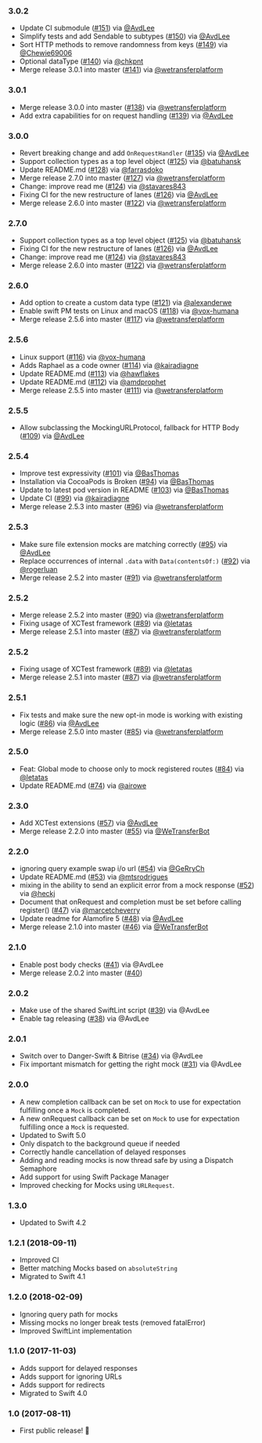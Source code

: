 ### 3.0.2
- Update CI submodule ([#151](https://github.com/WeTransfer/Mocker/pull/151)) via [@AvdLee](https://github.com/AvdLee)
- Simplify tests and add Sendable to subtypes ([#150](https://github.com/WeTransfer/Mocker/pull/150)) via [@AvdLee](https://github.com/AvdLee)
- Sort HTTP methods to remove randomness from keys ([#149](https://github.com/WeTransfer/Mocker/pull/149)) via [@Chewie69006](https://github.com/Chewie69006)
- Optional dataType ([#140](https://github.com/WeTransfer/Mocker/pull/140)) via [@chkpnt](https://github.com/chkpnt)
- Merge release 3.0.1 into master ([#141](https://github.com/WeTransfer/Mocker/pull/141)) via [@wetransferplatform](https://github.com/wetransferplatform)

### 3.0.1
- Merge release 3.0.0 into master ([#138](https://github.com/WeTransfer/Mocker/pull/138)) via [@wetransferplatform](https://github.com/wetransferplatform)
- Add extra capabilities for on request handling ([#139](https://github.com/WeTransfer/Mocker/pull/139)) via [@AvdLee](https://github.com/AvdLee)

### 3.0.0
- Revert breaking change and add `OnRequestHandler` ([#135](https://github.com/WeTransfer/Mocker/pull/135)) via [@AvdLee](https://github.com/AvdLee)
- Support collection types as a top level object ([#125](https://github.com/WeTransfer/Mocker/pull/125)) via [@batuhansk](https://github.com/batuhansk)
- Update README.md ([#128](https://github.com/WeTransfer/Mocker/pull/128)) via [@farrasdoko](https://github.com/farrasdoko)
- Merge release 2.7.0 into master ([#127](https://github.com/WeTransfer/Mocker/pull/127)) via [@wetransferplatform](https://github.com/wetransferplatform)
- Change: improve read me ([#124](https://github.com/WeTransfer/Mocker/pull/124)) via [@stavares843](https://github.com/stavares843)
- Fixing CI for the new restructure of lanes ([#126](https://github.com/WeTransfer/Mocker/pull/126)) via [@AvdLee](https://github.com/AvdLee)
- Merge release 2.6.0 into master ([#122](https://github.com/WeTransfer/Mocker/pull/122)) via [@wetransferplatform](https://github.com/wetransferplatform)

### 2.7.0
- Support collection types as a top level object ([#125](https://github.com/WeTransfer/Mocker/pull/125)) via [@batuhansk](https://github.com/batuhansk)
- Fixing CI for the new restructure of lanes ([#126](https://github.com/WeTransfer/Mocker/pull/126)) via [@AvdLee](https://github.com/AvdLee)
- Change: improve read me ([#124](https://github.com/WeTransfer/Mocker/pull/124)) via [@stavares843](https://github.com/stavares843)
- Merge release 2.6.0 into master ([#122](https://github.com/WeTransfer/Mocker/pull/122)) via [@wetransferplatform](https://github.com/wetransferplatform)

### 2.6.0
- Add option to create a custom data type ([#121](https://github.com/WeTransfer/Mocker/pull/121)) via [@alexanderwe](https://github.com/alexanderwe)
- Enable swift PM tests on Linux and macOS ([#118](https://github.com/WeTransfer/Mocker/pull/118)) via [@vox-humana](https://github.com/vox-humana)
- Merge release 2.5.6 into master ([#117](https://github.com/WeTransfer/Mocker/pull/117)) via [@wetransferplatform](https://github.com/wetransferplatform)

### 2.5.6
- Linux support ([#116](https://github.com/WeTransfer/Mocker/pull/116)) via [@vox-humana](https://github.com/vox-humana)
- Adds Raphael as a code owner ([#114](https://github.com/WeTransfer/Mocker/pull/114)) via [@kairadiagne](https://github.com/kairadiagne)
- Update README.md ([#113](https://github.com/WeTransfer/Mocker/pull/113)) via [@hawflakes](https://github.com/hawflakes)
- Update README.md ([#112](https://github.com/WeTransfer/Mocker/pull/112)) via [@amdprophet](https://github.com/amdprophet)
- Merge release 2.5.5 into master ([#111](https://github.com/WeTransfer/Mocker/pull/111)) via [@wetransferplatform](https://github.com/wetransferplatform)

### 2.5.5
- Allow subclassing the MockingURLProtocol, fallback for HTTP Body ([#109](https://github.com/WeTransfer/Mocker/pull/109)) via [@AvdLee](https://github.com/AvdLee)

### 2.5.4
- Improve test expressivity ([#101](https://github.com/WeTransfer/Mocker/pull/101)) via [@BasThomas](https://github.com/BasThomas)
- Installation via CocoaPods is Broken ([#94](https://github.com/WeTransfer/Mocker/issues/94)) via [@BasThomas](https://github.com/BasThomas)
- Update to latest pod version in README ([#103](https://github.com/WeTransfer/Mocker/pull/103)) via [@BasThomas](https://github.com/BasThomas)
- Update CI ([#99](https://github.com/WeTransfer/Mocker/pull/99)) via [@kairadiagne](https://github.com/kairadiagne)
- Merge release 2.5.3 into master ([#96](https://github.com/WeTransfer/Mocker/pull/96)) via [@wetransferplatform](https://github.com/wetransferplatform)

### 2.5.3
- Make sure file extension mocks are matching correctly ([#95](https://github.com/WeTransfer/Mocker/pull/95)) via [@AvdLee](https://github.com/AvdLee)
- Replace occurrences of internal `.data` with `Data(contentsOf:)` ([#92](https://github.com/WeTransfer/Mocker/pull/92)) via [@rogerluan](https://github.com/rogerluan)
- Merge release 2.5.2 into master ([#91](https://github.com/WeTransfer/Mocker/pull/91)) via [@wetransferplatform](https://github.com/wetransferplatform)

### 2.5.2
- Merge release 2.5.2 into master ([#90](https://github.com/WeTransfer/Mocker/pull/90)) via [@wetransferplatform](https://github.com/wetransferplatform)
- Fixing usage of XCTest framework ([#89](https://github.com/WeTransfer/Mocker/pull/89)) via [@letatas](https://github.com/letatas)
- Merge release 2.5.1 into master ([#87](https://github.com/WeTransfer/Mocker/pull/87)) via [@wetransferplatform](https://github.com/wetransferplatform)

### 2.5.2
- Fixing usage of XCTest framework ([#89](https://github.com/WeTransfer/Mocker/pull/89)) via [@letatas](https://github.com/letatas)
- Merge release 2.5.1 into master ([#87](https://github.com/WeTransfer/Mocker/pull/87)) via [@wetransferplatform](https://github.com/wetransferplatform)

### 2.5.1
- Fix tests and make sure the new opt-in mode is working with existing logic ([#86](https://github.com/WeTransfer/Mocker/pull/86)) via [@AvdLee](https://github.com/AvdLee)
- Merge release 2.5.0 into master ([#85](https://github.com/WeTransfer/Mocker/pull/85)) via [@wetransferplatform](https://github.com/wetransferplatform)

### 2.5.0
- Feat: Global mode to choose only to mock registered routes ([#84](https://github.com/WeTransfer/Mocker/pull/84)) via [@letatas](https://github.com/letatas)
- Update README.md ([#74](https://github.com/WeTransfer/Mocker/pull/74)) via [@airowe](https://github.com/airowe)

### 2.3.0
- Add XCTest extensions ([#57](https://github.com/WeTransfer/Mocker/pull/57)) via [@AvdLee](https://github.com/AvdLee)
- Merge release 2.2.0 into master ([#55](https://github.com/WeTransfer/Mocker/pull/55)) via [@WeTransferBot](https://github.com/WeTransferBot)

### 2.2.0
- ignoring query example swap i/o url ([#54](https://github.com/WeTransfer/Mocker/pull/54)) via [@GeRryCh](https://github.com/GeRryCh)
- Update README.md ([#53](https://github.com/WeTransfer/Mocker/pull/53)) via [@mtsrodrigues](https://github.com/mtsrodrigues)
- mixing in the ability to send an explicit error from a mock response ([#52](https://github.com/WeTransfer/Mocker/pull/52)) via [@heckj](https://github.com/heckj)
- Document that onRequest and completion must be set before calling register() ([#47](https://github.com/WeTransfer/Mocker/pull/47)) via [@marcetcheverry](https://github.com/marcetcheverry)
- Update readme for Alamofire 5 ([#48](https://github.com/WeTransfer/Mocker/pull/48)) via [@AvdLee](https://github.com/AvdLee)
- Merge release 2.1.0 into master ([#46](https://github.com/WeTransfer/Mocker/pull/46)) via [@WeTransferBot](https://github.com/WeTransferBot)

### 2.1.0
- Enable post body checks ([#41](https://github.com/WeTransfer/Mocker/pull/41)) via @AvdLee
- Merge release 2.0.2 into master ([#40](https://github.com/WeTransfer/Mocker/pull/40))

### 2.0.2

- Make use of the shared SwiftLint script ([#39](https://github.com/WeTransfer/Mocker/pull/39)) via @AvdLee
- Enable tag releasing ([#38](https://github.com/WeTransfer/Mocker/pull/38)) via @AvdLee

### 2.0.1

- Switch over to Danger-Swift & Bitrise ([#34](https://github.com/WeTransfer/Mocker/pull/34)) via @AvdLee
- Fix important mismatch for getting the right mock ([#31](https://github.com/WeTransfer/Mocker/pull/31)) via @AvdLee

### 2.0.0
- A new completion callback can be set on `Mock` to use for expectation fulfilling once a `Mock` is completed.
- A new onRequest callback can be set on `Mock` to use for expectation fulfilling once a `Mock` is requested.
- Updated to Swift 5.0
- Only dispatch to the background queue if needed
- Correctly handle cancellation of delayed responses
- Adding and reading mocks is now thread safe by using a Dispatch Semaphore
- Add support for using Swift Package Manager
- Improved checking for Mocks using `URLRequest`.

### 1.3.0
- Updated to Swift 4.2

### 1.2.1 (2018-09-11)
- Improved CI
- Better matching Mocks based on `absoluteString`
- Migrated to Swift 4.1

### 1.2.0 (2018-02-09)
- Ignoring query path for mocks
- Missing mocks no longer break tests (removed fatalError)
- Improved SwiftLint implementation

### 1.1.0 (2017-11-03)
- Adds support for delayed responses
- Adds support for ignoring URLs
- Adds support for redirects
- Migrated to Swift 4.0

### 1.0 (2017-08-11)

- First public release! 🎉
